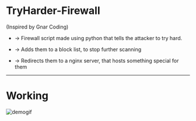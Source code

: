 # TryHarder-Firewall
(Inspired by Gnar Coding)
* -> Firewall script made using python that tells the attacker to try hard.

* -> Adds them to a block list, to stop further scanning

* -> Redirects them to a nginx server, that hosts something special for them

------------
# Working

![demogif](https://github.com/user-attachments/assets/8555abf9-8d8a-43eb-a266-0b43e01eff37)
